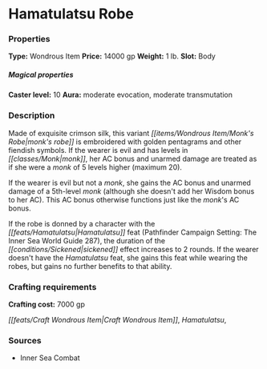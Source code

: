 ﻿---
Title: "Hamatulatsu Robe"
Type: "Wondrous Item"
Price: "14000 gp"
Weight: "1 lb."
Slot: "Body"
Caster level: "10"
Aura: "moderate evocation, moderate transmutation"
Description: |
  "Made of exquisite crimson silk, this variant _monk's robe_ is embroidered with golden pentagrams and other fiendish symbols. If the wearer is evil and has levels in monk, her AC bonus and unarmed damage are treated as if she were a monk of 5 levels higher (maximum 20).
  If the wearer is evil but not a monk, she gains the AC bonus and unarmed damage of a 5th-level monk (although she doesn't add her Wisdom bonus to her AC). This AC bonus otherwise functions just like the monk's AC bonus.
  If the robe is donned by a character with the Hamatulatsu feat (_Pathfinder Campaign Setting: The Inner Sea World Guide_ 287), the duration of the sickened effect increases to 2 rounds. If the wearer doesn't have the Hamatulatsu feat, she gains this feat while wearing the robes, but gains no further benefits to that ability."
Crafting cost: "7000 gp"
Sources: "['Inner Sea Combat']"
---

# Hamatulatsu Robe

### Properties

**Type:** Wondrous Item **Price:** 14000 gp **Weight:** 1 lb. **Slot:** Body

##### Magical properties

**Caster level:** 10 **Aura:** moderate evocation, moderate transmutation

### Description

Made of exquisite crimson silk, this variant _[[items/Wondrous Item/Monk's Robe|monk's robe]]_ is embroidered with golden pentagrams and other fiendish symbols. If the wearer is evil and has levels in _[[classes/Monk|monk]]_, her AC bonus and unarmed damage are treated as if she were a _monk_ of 5 levels higher (maximum 20).

If the wearer is evil but not a _monk_, she gains the AC bonus and unarmed damage of a 5th-level _monk_ (although she doesn't add her Wisdom bonus to her AC). This AC bonus otherwise functions just like the _monk_'s AC bonus.

If the robe is donned by a character with the _[[feats/Hamatulatsu|Hamatulatsu]]_ feat (Pathfinder Campaign Setting: The Inner Sea World Guide 287), the duration of the _[[conditions/Sickened|sickened]]_ effect increases to 2 rounds. If the wearer doesn't have the _Hamatulatsu_ feat, she gains this feat while wearing the robes, but gains no further benefits to that ability.

### Crafting requirements

**Crafting cost:** 7000 gp

_[[feats/Craft Wondrous Item|Craft Wondrous Item]]_, _Hamatulatsu_,

### Sources

* Inner Sea Combat